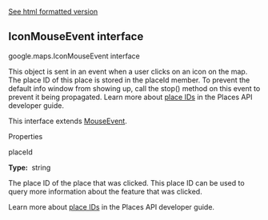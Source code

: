 [See html formatted version](https://huasofoundries.github.io/google-maps-documentation/IconMouseEvent.html)


IconMouseEvent interface
------------------------

google.maps.IconMouseEvent interface

This object is sent in an event when a user clicks on an icon on the map. The place ID of this place is stored in the placeId member. To prevent the default info window from showing up, call the stop() method on this event to prevent it being propagated. Learn more about [place IDs](https://developers.google.com/places/place-id) in the Places API developer guide.

This interface extends [MouseEvent](https://github.com/amenadiel/google-maps-documentation/blob/master/docs/MouseEvent.md).

Properties

placeId

**Type:**  string

The place ID of the place that was clicked. This place ID can be used to query more information about the feature that was clicked.

Learn more about [place IDs](https://developers.google.com/places/place-id) in the Places API developer guide.